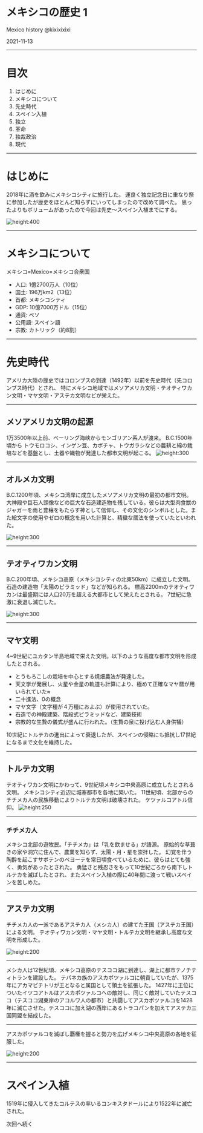 # メキシコの歴史 1

Mexico history
@kixixixixi

2021-11-13

---

# 目次

1. はじめに
2. メキシコについて
3. 先史時代
4. スペイン入植
5. 独立
6. 革命
7. 独裁政治
8. 現代

---

# はじめに

2018年に酒を飲みにメキシコシティに旅行した。
運良く独立記念日に重なり祭に参加したが歴史をほとんど知らずにいってしまったので改めて調べた。
思ったよりもボリュームがあったので今回は先史〜スペイン入植までにする。

![height:400](https://lh3.googleusercontent.com/pw/AM-JKLWTIY5bBFB9iQTLOQFB_ewB8ZKT18EOmhKZmxr6V78ANIoelTZUdkQdI3OxJpi0UNjqMIAp-nHHDtKUR71zmglgAWhnkaN-eFpLN4NrQQVb3mY3avAwEt3GOhzbMBg7b6wdmXzb9cwUGfCHzQUr31u2=w2038-h1530-no?authuser=0)

---

# メキシコについて

メキシコ=Mexico=メキシコ合衆国

- 人口: 1億2700万人（10位）
- 国土: 196万km2（13位）
- 首都: メキシコシティ
- GDP: 10億7000万ドル（15位）
- 通貨: ペソ
- 公用語: スペイン語
- 宗教: カトリック（約8割）

---

# 先史時代

アメリカ大陸の歴史ではコロンブスの到達（1492年）以前を先史時代（先コロンブス時代）とされ、
特にメキシコ地域ではメソアメリカ文明・テオティワカン文明・マヤ文明・アステカ文明などが栄えた。

---

## メソアメリカ文明の起源

1万3500年以上前、ベーリング海峡からモンゴリアン系人が渡来。
B.C.1500年頃から トウモロコシ、インゲン豆、カボチャ、トウガラシなどの農耕と綿の栽培などを基盤とし、土器や織物が発達した都市文明が起こる。
![height:300](https://www.tabashio.jp/exhibition/web_exhibition/01/images/ph01.jpg)

---

## オルメカ文明

B.C.1200年頃、メキシコ湾岸に成立したメソアメリカ文明の最初の都市文明。
大神殿や巨石人頭像などの巨大な石造建造物を残している。彼らは大型肉食獣のジャガーを雨と豊穣をもたらす神として信仰し、その文化のシンボルとした。また絵文字の使用やゼロの概念を用いた計算と、精緻な暦法を使っていたといわれた。

![height:300](https://upload.wikimedia.org/wikipedia/commons/0/0a/Standing_jaguar.jpg)

---

## テオティワカン文明

B.C.200年頃、メキシコ高原（メキシコシティの北東50km）に成立した文明。石造の建造物「太陽のピラミッド」などが知られる。
標高2200mのテオティワカンは最盛期には人口20万を超える大都市として栄えたとされる。
7世紀に急激に衰退し滅亡した。

![height:300](https://lh3.googleusercontent.com/pw/AM-JKLX_H2muewb7wgSpGrirVMCowWPKB9nOoCBay3IPjHcyIvqHT3I54u9bAZ11ZWlaQXECie2B8lQJHC5PY2D15a6qOLK05ghbB6K4XRe8lWpfk3phz3MT_dlzGgEXw6ww-4GAnp1NBGRCxYfmTmPzV3Iu=w2718-h1528-no?authuser=0)

---

## マヤ文明

4~9世紀にユカタン半島地域で栄えた文明。以下のような高度な都市文明を形成したとされる。

- とうもろこしの栽培を中心とする焼畑農法が発達した。
- 天文学が発展し、火星や金星の軌道も計算により、極めて正確なマヤ暦が用いられていた≈
- 二十進法、0の概念
- マヤ文字（文字種が４万種におよぶ）が使用されていた。
- 石造での神殿建築、階段式ピラミッドなど、建築技術
- 宗教的な生贄の儀式が盛んに行われた。（生贄の泉に投げ込む人身供犠）

10世紀にトルテカの進出によって衰退したが、スペインの侵略にも抵抗し17世紀になるまで文化を維持した。

---

## トルテカ文明

テオティワカン文明にかわって、9世紀頃メキシコ中央高原に成立したとされる文明。
メキシコシティ近辺に城塞都市を各地に築いた。
11世紀頃、北部からのチチメカ人の民族移動によりトルテカ文明は破壊された。
ケツァルコアトル信仰。
![height:250](https://i-ogp.pximg.net/c/540x540_70/img-master/img/2016/08/29/23/21/39/58714676_p0_square1200.jpg)

---

### チチメカ人

メキシコ北部の遊牧民。「チチメカ」は「乳を飲ませる」が語源。
原始的な草葺きの家や洞穴に住んで、農業を知らず、太陽・月・星を崇拝した。
幻覚を伴う陶酔を起こすサボテンのペヨーテを常日頃食べているために、彼らはとても強く、勇気があったとされた。
勇猛さと残忍さをもって10世紀ごろから南下しトルテカを滅ばしたとされ、またスペイン入植の際に40年間に渡って戦いスペインを苦しめた。

---

## アステカ文明

チチメカ人の一派であるアステカ人（メシカ人）の建てた王国（アステカ王国）による文明。
テオティワカン文明・マヤ文明・トルテカ文明を継承し高度な文明を形成した。

![height:200](https://cdn-ak.f.st-hatena.com/images/fotolife/c/calbalacrab/20190122/20190122165441.jpg)

---

メシカ人は12世紀頃、メキシコ高原のテスココ湖に到達し、湖上に都市テノチティトランを建設した。
テパネカ族のアスカポツァルコに朝貢していたが、1375年にアカマピチトリが王となると属国として領土を拡張した。
1427年に王位についたイツコアトルはアスカポツァルコへの敵対し、同じく敵対していたテスココ（テスココ湖東岸のアコルワ人の都市）と共闘してアスカポツァルコを1428年に滅亡させた。テスココに加え湖の西岸にあるトラコパンを加えてアステカ三国同盟を結成した。

---

アスカポツァルコを滅ぼし覇権を握ると勢力を広げメキシコ中央高原の各地を征服した。

![height:200](https://kotobank.jp/image/dictionary/nipponica/media/81306024010534.jpg)

---

# スペイン入植

1519年に侵入してきたコルテスの率いるコンキスタドールにより1522年に滅亡された。

次回へ続く
